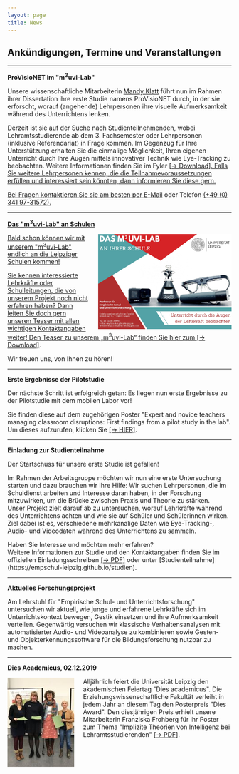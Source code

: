 ```yaml
---
layout: page
title: News
---
```


## Ankündigungen, Termine und Veranstaltungen

***

<b>ProVisioNET im "m<sup>3</sup>uvi-Lab"</b>

<p>Unsere wissenschaftliche Mitarbeiterin <a href="https://empschul-leipzig.github.io/team#Klatt">Mandy Klatt</a> führt nun im Rahmen ihrer Dissertation ihre erste Studie namens ProVisioNET durch, in der sie erforscht, worauf (angehende) Lehrpersonen ihre visuelle Aufmerksamkeit während des Unterrichtens lenken.</p>

<p>Derzeit ist sie auf der Suche nach Studienteilnehmenden, wobei Lehramtsstudierende ab dem 3. Fachsemester oder Lehrpersonen (inklusive Referendariat) in Frage kommen. Im Gegenzug für Ihre Unterstützung erhalten Sie die einmalige Möglichkeit, Ihren eigenen Unterricht durch Ihre Augen mittels innovativer Technik wie Eye-Tracking zu beobachten. Weitere Informationen finden Sie im Fyler <a href="/assets/pdfs/Klatt_Studienteilnahme_ProVisioNET.pdf">[&rarr; Download]. Falls Sie weitere Lehrpersonen kennen, die die Teilnahmevoraussetzungen erfüllen und interessiert sein könnten, dann informieren Sie diese gern.
 
<p>Bei Fragen kontaktieren Sie sie am besten per <a href="mailto:mandy.klatt@uni-leipzig.de">E-Mail</a> oder Telefon <a href="tel:+4903419731572">(+49 (0) 341 97-31572).</p>


***

<b>Das "m<sup>3</sup>uvi-Lab" an Schulen</b>

<p><img src="assets/images/Karte_m3uvi-lab_final.jpg" width="300" hight="213" alt="" style="float:right; margin-left:20px;">Bald schon können wir mit unserem "m<sup>3</sup>uvi-Lab" endlich an die Leipziger Schulen kommen!</p>

<p>Sie kennen interessierte Lehrkräfte oder Schulleitungen, die von unserem Projekt noch nicht erfahren haben? Dann leiten Sie doch gern unseren Teaser mit allen wichtigen Kontaktangaben weiter! Den Teaser zu unserem „m<sup>3</sup>uvi-Lab“ finden Sie hier zum <a href="/assets/pdfs/Karte_m3uvi-lab_final.pdf">[&rarr; Download]</a>.</p>

<p>Wir freuen uns, von Ihnen zu hören!</p>

***

<b>Erste Ergebnisse der Pilotstudie</b>

<p>Der nächste Schritt ist erfolgreich getan: Es liegen nun erste Ergebnisse zu der Pilotstudie mit dem mobilen Labor vor!</p>

<p>Sie finden diese auf dem zugehörigen Poster "Expert and novice teachers managing classroom disruptions: First findings from a pilot study in the lab". Um dieses aufzurufen, klicken Sie <a href="/assets/pdfs/Mandy_Klatt_Poster_SIG27.pdf">[&rarr; HIER]</a>.</p>

***

<b>Einladung zur Studienteilnahme</b>

<p>Der Startschuss für unsere erste Studie ist gefallen!</p>

<p>Im Rahmen der Arbeitsgruppe möchten wir nun eine erste Untersuchung starten und dazu brauchen wir Ihre Hilfe: Wir suchen Lehrpersonen, die im Schuldienst arbeiten und Interesse daran haben, in der Forschung mitzuwirken, um die Brücke zwischen Praxis und Theorie zu stärken.<br>
Unser Projekt zielt darauf ab zu untersuchen, worauf Lehrkräfte während des Unterrichtens achten und wie sie auf Schüler und Schülerinnen wirken. Ziel dabei ist es, verschiedene mehrkanalige Daten wie Eye-Tracking-, Audio- und Videodaten während des Unterrichtens zu sammeln.</p>

<p>Haben Sie Interesse und möchten mehr erfahren?<br>
Weitere Informationen zur Studie und den Kontaktangaben finden Sie im offiziellen Einladungsschreiben <a href="/assets/pdfs/Einladung_Pilotstudie.pdf">[&rarr; PDF]</a> oder unter [Studienteilnahme](https://empschul-leipzig.github.io/studien).</p>

***

<b>Aktuelles Forschungsprojekt</b>

<p>Am Lehrstuhl für "Empirische Schul- und Unterrichtsforschung" untersuchen wir aktuell, wie junge und erfahrene Lehrkräfte sich im Unterrichtskontext bewegen, Gestik einsetzen und ihre Aufmerksamkeit verteilen. Gegenwärtig versuchen wir klassische Verhaltensanalysen mit automatisierter Audio- und Videoanalyse zu kombinieren sowie Gesten- und Objekterkennungssoftware für die Bildungsforschung nutzbar zu machen.</p>
 
***

<b>Dies Academicus, 02.12.2019</b> 

<p><img src="assets/images/Dies_Award.jpg" width="150" hight="200" alt="" style="float:left; margin-right:20px;">Alljährlich feiert die Universität Leipzig den akademischen Feiertag "Dies academicus". Die Erziehungswissenschaftliche Fakultät verleiht in jedem Jahr an diesem Tag den Posterpreis "Dies Award". Den diesjährigen Preis erhielt unsere Mitarbeiterin Franziska Frohberg für ihr Poster zum Thema "Implizite Theorien von Intelligenz bei Lehramtsstudierenden" <a href="/assets/pdfs/Frohberg_Poster_2019_12_02.pdf">[&rarr; PDF]</a>.</p>